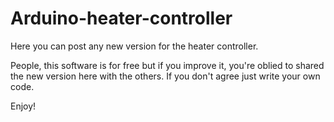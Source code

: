 Arduino-heater-controller
=========================

Here you can post any new version for the heater controller.



People, this software is for free but if you improve it, you're oblied to shared the new version here with the others. If you don't agree just write your own code.

Enjoy!

